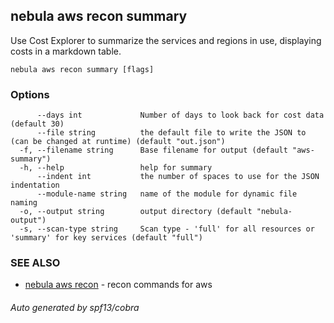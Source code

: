 ## nebula aws recon summary

Use Cost Explorer to summarize the services and regions in use, displaying costs in a markdown table.

```
nebula aws recon summary [flags]
```

### Options

```
      --days int             Number of days to look back for cost data (default 30)
      --file string          the default file to write the JSON to (can be changed at runtime) (default "out.json")
  -f, --filename string      Base filename for output (default "aws-summary")
  -h, --help                 help for summary
      --indent int           the number of spaces to use for the JSON indentation
      --module-name string   name of the module for dynamic file naming
  -o, --output string        output directory (default "nebula-output")
  -s, --scan-type string     Scan type - 'full' for all resources or 'summary' for key services (default "full")
```

### SEE ALSO

* [nebula aws recon](nebula_aws_recon.md)	 - recon commands for aws

###### Auto generated by spf13/cobra
